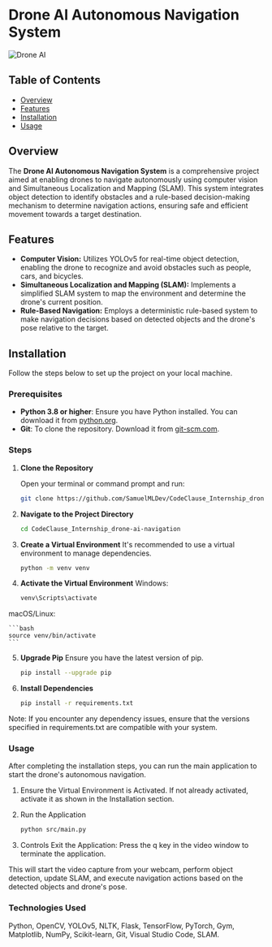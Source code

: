 # Drone AI Autonomous Navigation System

![Drone AI](https://img.shields.io/badge/Drone_AI-Autonomous_Navigation-brightgreen)

## Table of Contents

- [Overview](#overview)
- [Features](#features)
- [Installation](#installation)
- [Usage](#usage)


## Overview

The **Drone AI Autonomous Navigation System** is a comprehensive project aimed at enabling drones to navigate autonomously using computer vision and Simultaneous Localization and Mapping (SLAM). This system integrates object detection to identify obstacles and a rule-based decision-making mechanism to determine navigation actions, ensuring safe and efficient movement towards a target destination.

## Features

- **Computer Vision:** Utilizes YOLOv5 for real-time object detection, enabling the drone to recognize and avoid obstacles such as people, cars, and bicycles.
- **Simultaneous Localization and Mapping (SLAM):** Implements a simplified SLAM system to map the environment and determine the drone's current position.
- **Rule-Based Navigation:** Employs a deterministic rule-based system to make navigation decisions based on detected objects and the drone's pose relative to the target.

## Installation

Follow the steps below to set up the project on your local machine.

### Prerequisites

- **Python 3.8 or higher**: Ensure you have Python installed. You can download it from [python.org](https://www.python.org/downloads/).
- **Git**: To clone the repository. Download it from [git-scm.com](https://git-scm.com/downloads).

### Steps

1. **Clone the Repository**

   Open your terminal or command prompt and run:

   ```bash
   git clone https://github.com/SamuelMLDev/CodeClause_Internship_drone-ai-navigation.git
   ```


2. **Navigate to the Project Directory**

    ```bash
    cd CodeClause_Internship_drone-ai-navigation
    ```

3. **Create a Virtual Environment**
It's recommended to use a virtual environment to manage dependencies.

    ```bash
    python -m venv venv
    ```

4. **Activate the Virtual Environment**
Windows:

    ```bash
    venv\Scripts\activate
    ```

macOS/Linux:

    ```bash
    source venv/bin/activate
    ```

5. **Upgrade Pip**
Ensure you have the latest version of pip.

    ```bash
    pip install --upgrade pip
    ```

6. **Install Dependencies**
    
    ```bash
    pip install -r requirements.txt
    ```
Note: If you encounter any dependency issues, ensure that the versions specified in requirements.txt are compatible with your system.

### Usage

After completing the installation steps, you can run the main application to start the drone's autonomous navigation.

1. Ensure the Virtual Environment is Activated. If not already activated, activate it as shown in the Installation section.

2. Run the Application

    ```bash
    python src/main.py
    ```

3. Controls
Exit the Application: Press the q key in the video window to terminate the application.

This will start the video capture from your webcam, perform object detection, update SLAM, and execute navigation actions based on the detected objects and drone's pose.


### Technologies Used

Python, OpenCV, YOLOv5, NLTK, Flask, TensorFlow, PyTorch, Gym, Matplotlib, NumPy, Scikit-learn, Git, Visual Studio Code, SLAM.
